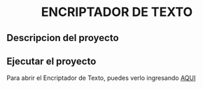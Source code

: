 <h1 align="center">ENCRIPTADOR DE TEXTO</h1>

<h2>Descripcion del proyecto</h2>
<p></p>

<h2>Ejecutar el proyecto</h2>
<p>Para abrir el Encriptador de Texto, puedes verlo ingresando <a href="https://sguzmanr.github.io/EncriptadorTexto/" target="_blank">AQUI</a></p>
